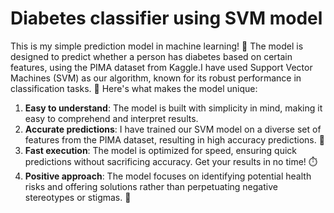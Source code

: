 # Diabetes classifier using SVM model
This is my simple prediction model in machine learning! 🎉
The model is designed to predict whether a person has diabetes based on certain features, using the PIMA dataset from Kaggle.I have used Support Vector Machines (SVM) as our algorithm, known for its robust performance in classification tasks. 💪
Here's what makes the model unique:
1. **Easy to understand**: The model is built with simplicity in mind, making it easy to comprehend and interpret results.
2. **Accurate predictions**: I have trained our SVM model on a diverse set of features from the PIMA dataset, resulting in high accuracy predictions. 🔮
3. **Fast execution**: The model is optimized for speed, ensuring quick predictions without sacrificing accuracy. Get your results in no time! ⏱️
4. **Positive approach**: The model focuses on identifying potential health risks and offering solutions rather than perpetuating negative stereotypes or stigmas. 💖

